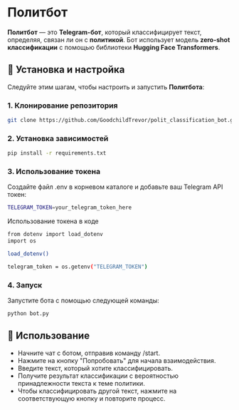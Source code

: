 # **Политбот**

**Политбот** — это **Telegram-бот**, который классифицирует текст, определяя, связан ли он с **политикой**. Бот использует модель **zero-shot классификации** с помощью библиотеки **Hugging Face Transformers**.

## 🚀 **Установка и настройка**

Следуйте этим шагам, чтобы настроить и запустить **Политбота**:

### **1. Клонирование репозитория**

```sh
git clone https://github.com/GoodchildTrevor/polit_classification_bot.git
```
### **2. Установка зависимостей**

```sh
pip install -r requirements.txt
```
### **3. Использование токена**
Создайте файл .env в корневом каталоге и добавьте ваш Telegram API токен:
```sh
TELEGRAM_TOKEN=your_telegram_token_here
```
Использование токена в коде
```sh
from dotenv import load_dotenv
import os

load_dotenv()

telegram_token = os.getenv("TELEGRAM_TOKEN")
```

### **4. Запуск**
Запустите бота с помощью следующей команды:
```sh
python bot.py
```

## 💬 **Использование**
- Начните чат с ботом, отправив команду /start.
- Нажмите на кнопку "Попробовать" для начала взаимодействия.
- Введите текст, который хотите классифицировать.
- Получите результат классификации с вероятностью принадлежности текста к теме политики.
- Чтобы классифицировать другой текст, нажмите на соответствующую кнопку и повторите процесс.

